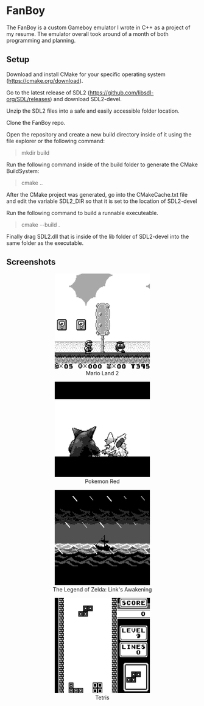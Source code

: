 # FanBoy

The FanBoy is a custom Gameboy emulator I wrote in C++ as a project of my resume.  The emulator overall took around of a month of both programming and planning.  

## Setup
Download and install CMake for your specific operating system (https://cmake.org/download).  

Go to the latest release of SDL2 (https://github.com/libsdl-org/SDL/releases) and download SDL2-devel.  

Unzip the SDL2 files into a safe and easily accessible folder location.  

Clone the FanBoy repo.  

Open the repository and create a new build directory inside of it using the file explorer or the following command:
> mkdir build

Run the following command inside of the build folder to generate the CMake BuildSystem:
> cmake ..

After the CMake project was generated,  go into the CMakeCache.txt file and edit the variable SDL2_DIR so that it is set to the location of SDL2-devel

Run the following command to build a runnable executeable.  
> cmake --build .

Finally drag SDL2.dll that is inside of the lib folder of SDL2-devel into the same folder as the executable.

## Screenshots
<figure align="center">
    <img src="images/mario.png" width="250" height="250"> 
    <figcaption align="center">Mario Land 2</figcaption>
</figure>

<figure align="center">
    <img src="images/pokemon.png" width="250" height="250"> 
    <figcaption align="center">Pokemon Red</figcaption>
</figure>

<figure align="center">
    <img src="images/zelda.png" width="250" height="250"> 
    <figcaption align="center">The Legend of Zelda: Link's Awakening</figcaption>
</figure>

<figure align="center">
    <img src="images/tetris.png" width="250" height="250"> 
    <figcaption align="center">Tetris</figcaption>
</figure>

